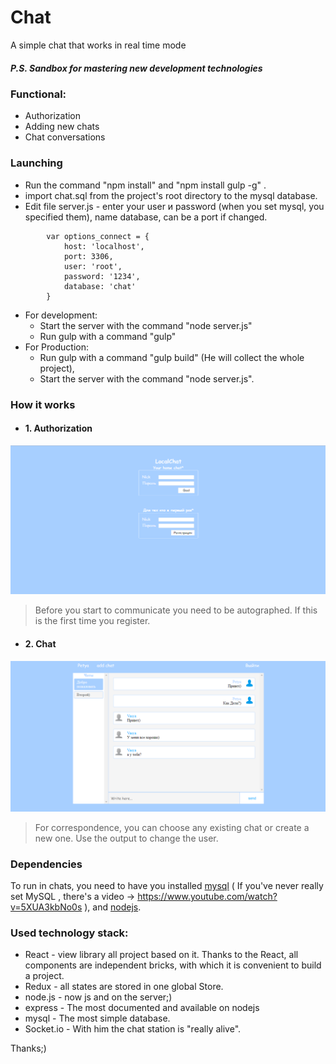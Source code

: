 # Chat #


A simple chat that works in real time mode
##### P.S. Sandbox for mastering new development technologies  #####



### Functional: ### 
- Authorization
- Adding new chats
- Chat conversations



### Launching ###
- Run the command "npm install" and "npm install gulp -g" .
- import chat.sql from the project's root directory to the mysql database. 
- Edit file server.js - enter your user и password (when you set mysql, you specified them), name database, can be a port if changed. 
```
        var options_connect = {
            host: 'localhost',
            port: 3306,
            user: 'root',
            password: '1234',
            database: 'chat'
        }
```
+ For development:
  - Start the server with the command "node server.js"
  - Run gulp with a command "gulp" 
+ For Production:
  - Run gulp with a command "gulp build" (He will collect the whole project),
  -  Start the server with the command "node server.js".
  
### How it works ###  

- #### 1. Authorization  ####
![authorization png](https://github.com/TaylerGur/chat/blob/master/index.png)
> Before you start to communicate you need to be autographed. If this is the first time you register.
- #### 2. Chat  ####
![authorization png](https://github.com/TaylerGur/chat/blob/master/chat.png)
> For correspondence, you can choose any existing chat or create a new one. Use the output to change the user.


### Dependencies ###

To run in chats, you need to have you installed [mysql](https://dev.mysql.com/downloads/installer/) (
If you've never really set MySQL , there's a video -> https://www.youtube.com/watch?v=5XUA3kbNo0s ), and [nodejs](https://nodejs.org/uk/download/).

### Used technology stack: ### 
- React - view library all project based on it. Thanks to the React, all components are independent bricks, with which it is convenient to build a project.  
- Redux - all states are stored in one global Store. 
- node.js - now js and on the server;)
- express - The most documented and available on nodejs
- mysql - The most simple database.
- Socket.io - With him the chat station is "really alive". 


Thanks;)
